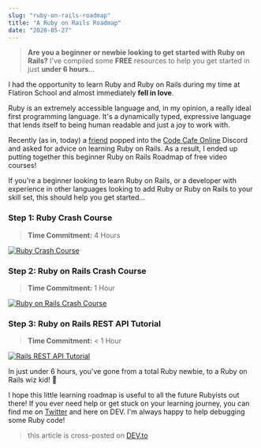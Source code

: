 ```yaml
---
slug: "ruby-on-rails-roadmap"
title: "A Ruby on Rails Roadmap"
date: "2020-05-27"
---
```


> **Are you a beginner or newbie looking to get started with Ruby on Rails?** I've compiled some **FREE** resources to help you get started in just **under 6 hours**...

I had the opportunity to learn Ruby and Ruby on Rails during my time at Flatiron School and almost immediately **fell in love**.

Ruby is an extremely accessible language and, in my opinion, a really ideal first programming language. It's a dynamically typed, expressive language that lends itself to being human readable and just a joy to work with.

Recently (as in, today) a [friend](www.twitter.com/amdev83) popped into the [Code Cafe Online](www.twitter.com/codecafeonline) Discord and asked for advice on learning Ruby on Rails. As a result, I ended up putting together this beginner Ruby on Rails Roadmap of free video courses!

If you're a beginner looking to learn Ruby on Rails, or a developer with experience in other languages looking to add Ruby or Ruby on Rails to your skill set, this should help you get started...

### Step 1: Ruby Crash Course

> **Time Commitment:** 4 Hours

[![Ruby Crash Course](http://img.youtube.com/vi/t_ispmWmdjY/0.jpg)](https://youtube.com/vi/t_ispmWmdjY "Ruby Crash Course")

### Step 2: Ruby on Rails Crash Course

> **Time Commitment:** 1 Hour

[![Ruby on Rails Crash Course](http://img.youtube.com/vi/pPy0GQJLZUM/0.jpg)](https://youtube.com/vi/pPy0GQJLZUM "Ruby on Rails Crash Course")

### Step 3: Ruby on Rails REST API Tutorial

> **Time Commitment:** < 1 Hour

[![Rails REST API Tutorial](http://img.youtube.com/vi/QojnRc7SS9o/0.jpg)](https://youtube.com/vi/QojnRc7SS9o "Rails REST API Tutorial")

In just under 6 hours, you've gone from a total Ruby newbie, to a Ruby on Rails wiz kid! 🎉

I hope this little learning roadmap is useful to all the future Rubyists out there! If you ever need help or get stuck on your learning journey, you can find me on [Twitter](www.twitter.com/thecodepixi) and here on DEV. I'm always happy to help debugging some Ruby code!

> this article is cross-posted on [DEV.to](https://dev.to/thecodepixi/a-ruby-on-rails-roadmap-34i4)
